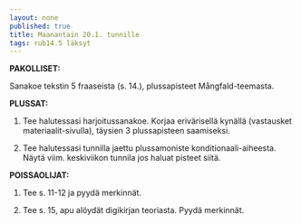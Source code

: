```yaml
---
layout: none
published: true
title: Maanantain 20.1. tunnille
tags: rub14.5 läksyt
---
```

**PAKOLLISET:**

Sanakoe tekstin 5 fraaseista (s. 14.), plussapisteet Mångfald-teemasta.

**PLUSSAT:**

1. Tee halutessasi harjoitussanakoe. Korjaa erivärisellä kynällä (vastausket materiaalit-sivulla), täysien 3 plussapisteen saamiseksi.

2. Tee halutessasi tunnilla jaettu plussamoniste konditionaali-aiheesta. Näytä viim. keskiviikon tunnila jos haluat pisteet siitä.

**POISSAOLIJAT:**

1. Tee s. 11-12 ja pyydä merkinnät.

2. Tee s. 15, apu alöydät digikirjan teoriasta. Pyydä merkinnät.
